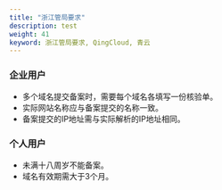 ```yaml
---
title: "浙江管局要求"
description: test
weight: 41
keyword: 浙江管局要求, QingCloud, 青云
---
```




### 企业用户

- 多个域名提交备案时，需要每个域名各填写一份核验单。
- 实际网站名称应与备案提交的名称一致。
- 备案提交的IP地址需与实际解析的IP地址相同。

### 个人用户

- 未满十八周岁不能备案。
- 域名有效期需大于3个月。